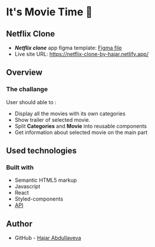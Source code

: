 # It's Movie Time 🎥

## Netflix Clone 


- ***Netflix clone*** app figma template:  [Figma file](https://www.figma.com/file/TuORiMcATm79nwG5X1lyWZ/Netflix-Clone-(Community)?node-id=0%3A1)
- Live site URL: https://netflix-clone-by-hajar.netlify.app/


## Overview 

### The challange 

User should able to :
- Display all the movies with its own categories
- Show trailer of selected movie.
- Split **Categories** and **Movie** into reusable components
- Get information about selected movie on the main part

## Used technologies 

### Built with

- Semantic HTML5 markup
- Javascript
- React
- Styled-components
- [API](https://developers.themoviedb.org/3/getting-started/introduction)

## Author

- GitHub - [Hajar Abdullayeva](https://github.com/hajarabdullayeva)
